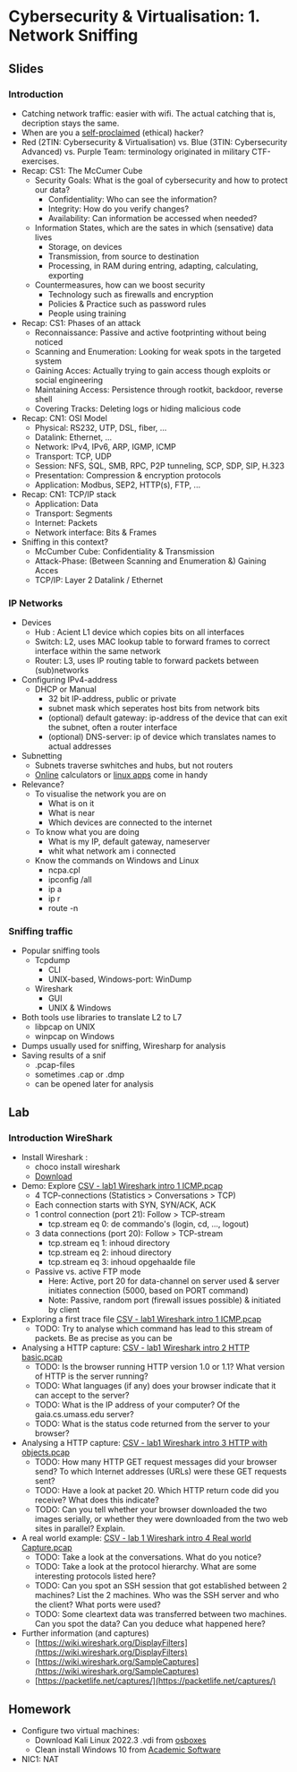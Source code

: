 # Cybersecurity &amp; Virtualisation: 1. Network Sniffing

## Slides

### Introduction
- Catching network traffic: easier with wifi. The actual catching that is, decription stays the same.
- When are you a [self-proclaimed](https://www.vrt.be/vrtnws/nl/2017/09/27/vlaamse-gemeentewebsites-kwetsbaar-voor-cybercriminelen/) (ethical) hacker?
- Red (2TIN: Cybersecurity &amp; Virtualisation) vs. Blue (3TIN: Cybersecurity Advanced) vs. Purple Team: terminology originated in military CTF-exercises.
- Recap: CS1: The McCumer Cube
  - Security Goals: What is the goal of cybersecurity and how to protect our data?
    - Confidentiality: Who can see the information?
    - Integrity: How do you verify changes?
    - Availability: Can information be accessed when needed?
  - Information States, which are the sates in which (sensative) data lives
    - Storage, on devices
    - Transmission, from source to destination
    - Processing, in RAM during entring, adapting, calculating, exporting
  - Countermeasures, how can we boost security
    - Technology such as firewalls and encryption
    - Policies & Practice such as password rules
    - People using training
- Recap: CS1: Phases of an attack
  - Reconnaissance: Passive and active footprinting without being noticed
  - Scanning and Enumeration: Looking for weak spots in the targeted system
  - Gaining Acces: Actually trying to gain access though exploits or social engineering
  - Maintaining Access: Persistence through rootkit, backdoor, reverse shell
  - Covering Tracks: Deleting logs or hiding malicious code
- Recap: CN1: OSI Model
  - Physical: RS232, UTP, DSL, fiber, ...
  - Datalink: Ethernet, ...
  - Network: IPv4, IPv6, ARP, IGMP, ICMP
  - Transport: TCP, UDP
  - Session: NFS, SQL, SMB, RPC, P2P tunneling, SCP, SDP, SIP, H.323
  - Presentation: Compression &amp; encryption protocols
  - Application: Modbus, SEP2, HTTP(s), FTP, ...
- Recap: CN1: TCP/IP stack
  - Application: Data
  - Transport: Segments
  - Internet: Packets
  - Network interface: Bits & Frames
- Sniffing in this context?
  - McCumber Cube: Confidentiality &amp; Transmission
  - Attack-Phase: (Between Scanning and Enumeration &amp;) Gaining Acces
  - TCP/IP: Layer 2 Datalink / Ethernet

### IP Networks
- Devices
  - Hub : Acient L1 device which copies bits on all interfaces
  - Switch: L2, uses MAC lookup table to forward frames to correct interface within the same network
  - Router: L3, uses IP routing table to forward packets between (sub)networks
- Configuring IPv4-address
  - DHCP or Manual
    - 32 bit IP-address, public or private
    - subnet mask which seperates host bits from network bits
    - (optional) default gateway: ip-address of the device that can exit the subnet, often a router interface
    - (optional) DNS-server: ip of device which translates names to actual addresses
- Subnetting
  - Subnets traverse swhitches and hubs, but not routers
  - [Online](https://www.calculator.net/ip-subnet-calculator.html) calculators or [linux apps](https://netbeez.net/blog/linux-for-network-engineers-how-to-calculate-ip-address-with-ipcalc/) come in handy
- Relevance?
  - To visualise the network you are on
    - What is on it
    - What is near
    - Which devices are connected to the internet
  - To know what you are doing
    - What is my IP, default gateway, nameserver
    - whit what network am i connected
  - Know the commands on Windows and Linux
    - ncpa.cpl
    - ipconfig /all
    - ip a
    - ip r
    - route -n

### Sniffing traffic
- Popular sniffing tools
  - Tcpdump
    - CLI
    - UNIX-based, Windows-port: WinDump
  - Wireshark
    - GUI
    - UNIX & Windows
- Both tools use libraries to translate L2 to L7
  - libpcap on UNIX
  - winpcap on Windows
- Dumps usually used for sniffing, Wiresharp for analysis
- Saving results of a snif
  - .pcap-files
  - sometimes .cap or .dmp
  - can be opened later for analysis

## Lab

### Introduction WireShark
- Install Wireshark :
  - choco install wireshark
  - [Download](https://www.wireshark.org/)
- Demo: Explore [CSV - lab1 Wireshark intro 1 ICMP.pcap](labs/1/csv_lab1_Wireshark_intro_0_FTP.pcap)
  - 4 TCP-connections (Statistics > Conversations > TCP)
  - Each connection starts with SYN, SYN/ACK, ACK
  - 1 control connection (port 21): Follow > TCP-stream
    - tcp.stream eq 0: de commando's (login, cd, ..., logout)
  - 3 data connections (port 20): Follow > TCP-stream
    - tcp.stream eq 1: inhoud directory
    - tcp.stream eq 2: inhoud directory
    - tcp.stream eq 3: inhoud opgehaalde file
  - Passive vs. active FTP mode
    - Here: Active, port 20 for data-channel on server used &amp; server initiates connection (5000, based on PORT command) 
    - Note: Passive, random port (firewall issues possible) &amp; initiated by client
- Exploring a first trace file [CSV - lab1 Wireshark intro 1 ICMP.pcap](labs/1/csv_lab1_Wireshark_intro_1_ICMP.cap)
  - TODO: Try to analyse which command has lead to this stream of packets. Be as precise as you can be
- Analysing a HTTP capture: [CSV - lab1 Wireshark intro 2 HTTP basic.pcap](labs/1/csv_lab1_Wireshark_intro_2_HTTP_basic.pcap)
  - TODO: Is the browser running HTTP version 1.0 or 1.1? What version of HTTP is the server running?
  - TODO: What languages (if any) does your browser indicate that it can accept to the server?
  - TODO: What is the IP address of your computer? Of the gaia.cs.umass.edu server?
  - TODO: What is the status code returned from the server to your browser?
- Analysing a HTTP capture: [CSV - lab1 Wireshark intro 3 HTTP with objects.pcap](labs/1/csv_lab1_Wireshark_intro_3_HTTP_with_objects.pcap)
  - TODO: How many HTTP GET request messages did your browser send? To which Internet addresses (URLs) were these GET requests sent?
  - TODO: Have a look at packet 20. Which HTTP return code did you receive? What does this indicate?
  - TODO: Can you tell whether your browser downloaded the two images serially, or whether they were downloaded from the two web sites in parallel? Explain.
- A real world example: [CSV - lab 1 Wireshark intro 4 Real world Capture.pcap](labs/1/csv_lab1_Wireshark_intro_4_Real_world_capture.pcap)
  - TODO: Take a look at the conversations. What do you notice?
  - TODO: Take a look at the protocol hierarchy. What are some interesting protocols listed here?
  - TODO: Can you spot an SSH session that got established between 2 machines? List the 2 machines. Who was the SSH server and who the client? What ports were used?
  - TODO: Some cleartext data was transferred between two machines. Can you spot the data? Can you deduce what happened here?
- Further information (and captures)
  - [https://wiki.wireshark.org/DisplayFilters](https://wiki.wireshark.org/DisplayFilters)
  - [https://wiki.wireshark.org/SampleCaptures](https://wiki.wireshark.org/SampleCaptures)
  - [https://packetlife.net/captures/](https://packetlife.net/captures/)


## Homework
- Configure two virtual machines:
  - Download Kali Linux 2022.3 .vdi from [osboxes](https://www.osboxes.org/kali-linux/)
  - Clean install Windows 10 from [Academic Software](https://www.academicsoftware.eu/)
- NIC1: NAT 